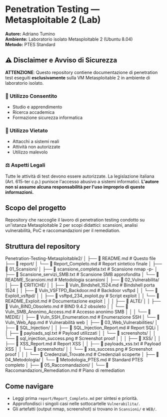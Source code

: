 # Penetration Testing — Metasploitable 2 (Lab)

**Autore:** Adriano Tumino  
**Ambiente:** Laboratorio isolato Metasploitable 2 (Ubuntu 8.04)  
**Metodo:** PTES Standard

## ⚠️ Disclaimer e Avviso di Sicurezza
**ATTENZIONE**: Questo repository contiene documentazione di penetration test eseguiti **esclusivamente** sulla VM Metasploitable 2 in ambiente di laboratorio isolato.
### 🚫 Utilizzo Consentito
- Studio e apprendimento
- Ricerca accademica
- Formazione sicurezza informatica

### 🚫 Utilizzo Vietato
- Attacchi a sistemi reali
- Attività non autorizzate
- Utilizzo malevolo

### ⚖️ Aspetti Legali
Tutte le attività di test devono essere autorizzate. La legislazione italiana (Art. 615-ter c.p.) punisce l'accesso abusivo a sistemi informatici.
**L'autore non si assume alcuna responsabilità per l'uso improprio di queste informazioni.**

## Scopo del progetto
Repository che raccoglie il lavoro di penetration testing condotto su un'istanza Metasploitable 2 per scopi didattici: scansioni, analisi vulnerabilità, PoC e raccomandazioni per il remediation.

## Struttura del repository
Penetration-Testing-Metasploitable2/
│
├── 📄 README.md                       # Questo file
├── 📁 report/
│   └── 📄 Report_Completo.md          # Report sintetico finale
│
├── 📁 01_Scansioni/
│   ├── 📄 scansione_completa.txt      # Scansione nmap -p-
│   ├── 📄 Scansione_servizi_SMB.txt   # Scansione SMB approfondita
│   └── 📄 README_Scansioni.md         # Metodologia scansioni
│
├── 📁 02_Vulnerabilita/
│   ├── 📁 CRITICHE/
│   │   ├── 📄 Vuln_Bindshell_1524.md          # Bindshell porta 1524
│   │   ├── 📄 Vuln_VSFTPD_Backdoor.md         # Backdoor vsftpd
│   │   └── 📁 Exploit_vsftpd/
│   │       ├── 📄 vsftpd_234_exploit.py       # Script exploit
│   │       └── 📄 README_Exploit.md           # Documentazione exploit
│   │
│   ├── 📁 ALTE/
│   │   ├── 📄 Vuln_BIND_Obsoleto.md           # BIND 9.4.2 obsoleto
│   │   └── 📄 Vuln_SMB_Anonimo_Access.md      # Accesso anonimo SMB
│   │
│   └── 📁 MEDIE/
│       ├── 📄 Vuln_SSH_Enumeration.md         # Enumerazione SSH
│       └── 📄 Vuln_Web_App.md                 # Vulnerabilità web
│
├── 📁 03_Web_Vulnerabilities/
│   ├── 📁 SQL_Injection/
│   │   ├── 📄 SQL_Injection_Report.md         # Report SQLi
│   │   ├── 📄 payloads_sql.txt                # Payload utilizzati
│   │   └── 📁 screenshots/
│   │       └── 📄 sql_injection_success.png   # Screenshot proof
│   │
│   ├── 📁 XSS/
│   │   ├── 📄 XSS_Report.md                   # Report XSS
│   │   ├── 📄 payloads_xss.txt                # Payload XSS
│   │   └── 📁 screenshots/
│   │       └── 📄 xss_success.png             # Screenshot proof
│   │
│   └── 📄 Credenziali_Trovate.md              # Credenziali scoperte
│
├── 📁 04_Metodologia/
│   └── 📄 Metodologia_PTES.md                 # Standard PTES completo
│
├── 📁 05_Raccomandazioni/
│   └── 📄 Raccomandazioni_Remediation.md      # Piano di remediation


## Come navigare
- Leggi prima `report/Report_Completo.md` per sintesi e priorità.  
- Approfondisci i singoli casi nelle sottocartelle `Vulnerabilita/`.  
- Gli artefatti (output nmap, screenshot) si trovano in `Scansioni/` e `WEB/`. 


